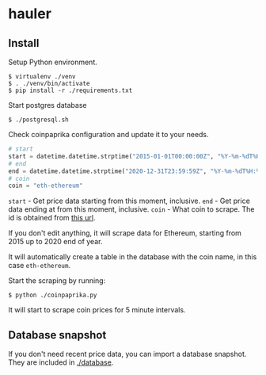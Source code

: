 # hauler

## Install

Setup Python environment.

```console
$ virtualenv ./venv
$ . ./venv/bin/activate
$ pip install -r ./requirements.txt
```

Start postgres database

```console
$ ./postgresql.sh
```

Check coinpaprika configuration and update it to your needs.

```python
# start
start = datetime.datetime.strptime("2015-01-01T00:00:00Z", "%Y-%m-%dT%H:%M:%SZ")
# end
end = datetime.datetime.strptime("2020-12-31T23:59:59Z", "%Y-%m-%dT%H:%M:%SZ")
# coin
coin = "eth-ethereum"
```

`start` - Get price data starting from this moment, inclusive.
`end` - Get price data ending at from this moment, inclusive.
`coin` - What coin to scrape. The id is obtained from [this url](https://api.coinpaprika.com/v1/coins).

If you don't edit anything, it will scrape data for Ethereum, starting from 2015 up to 2020 end of year.

It will automatically create a table in the database with the coin name, in this case `eth-ethereum`.

Start the scraping by running:

```console
$ python ./coinpaprika.py
```

It will start to scrape coin prices for 5 minute intervals.

## Database snapshot

If you don't need recent price data, you can import a database snapshot. They are included in [./database](./database).